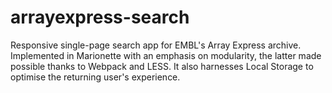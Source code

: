 # arrayexpress-search
Responsive single-page search app for EMBL's Array Express archive. Implemented in Marionette with an emphasis on modularity, the latter made possible thanks to Webpack and LESS. It also harnesses Local Storage to optimise the returning user's experience.
